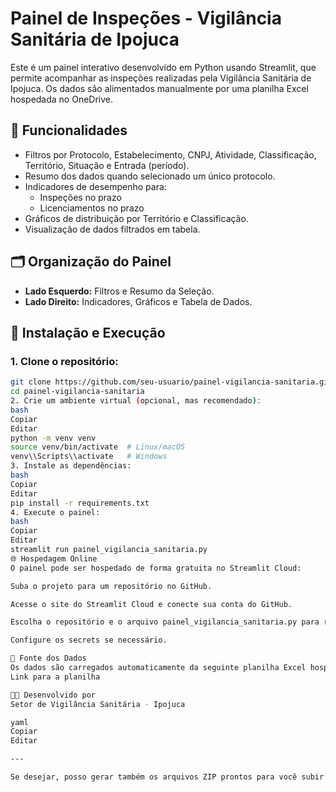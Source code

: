 # Painel de Inspeções - Vigilância Sanitária de Ipojuca

Este é um painel interativo desenvolvido em Python usando Streamlit, que permite acompanhar as inspeções realizadas pela Vigilância Sanitária de Ipojuca. Os dados são alimentados manualmente por uma planilha Excel hospedada no OneDrive.

## 🚀 Funcionalidades
- Filtros por Protocolo, Estabelecimento, CNPJ, Atividade, Classificação, Território, Situação e Entrada (período).
- Resumo dos dados quando selecionado um único protocolo.
- Indicadores de desempenho para:
  - Inspeções no prazo
  - Licenciamentos no prazo
- Gráficos de distribuição por Território e Classificação.
- Visualização de dados filtrados em tabela.

## 🗂️ Organização do Painel
- **Lado Esquerdo:** Filtros e Resumo da Seleção.
- **Lado Direito:** Indicadores, Gráficos e Tabela de Dados.

## 🔧 Instalação e Execução

### 1. Clone o repositório:
```bash
git clone https://github.com/seu-usuario/painel-vigilancia-sanitaria.git
cd painel-vigilancia-sanitaria
2. Crie um ambiente virtual (opcional, mas recomendado):
bash
Copiar
Editar
python -m venv venv
source venv/bin/activate  # Linux/macOS
venv\\Scripts\\activate   # Windows
3. Instale as dependências:
bash
Copiar
Editar
pip install -r requirements.txt
4. Execute o painel:
bash
Copiar
Editar
streamlit run painel_vigilancia_sanitaria.py
🌐 Hospedagem Online
O painel pode ser hospedado de forma gratuita no Streamlit Cloud:

Suba o projeto para um repositório no GitHub.

Acesse o site do Streamlit Cloud e conecte sua conta do GitHub.

Escolha o repositório e o arquivo painel_vigilancia_sanitaria.py para rodar.

Configure os secrets se necessário.

🔗 Fonte dos Dados
Os dados são carregados automaticamente da seguinte planilha Excel hospedada no OneDrive:
Link para a planilha

👨‍💻 Desenvolvido por
Setor de Vigilância Sanitária - Ipojuca

yaml
Copiar
Editar

---

Se desejar, posso gerar também os arquivos ZIP prontos para você subir no GitHub. 